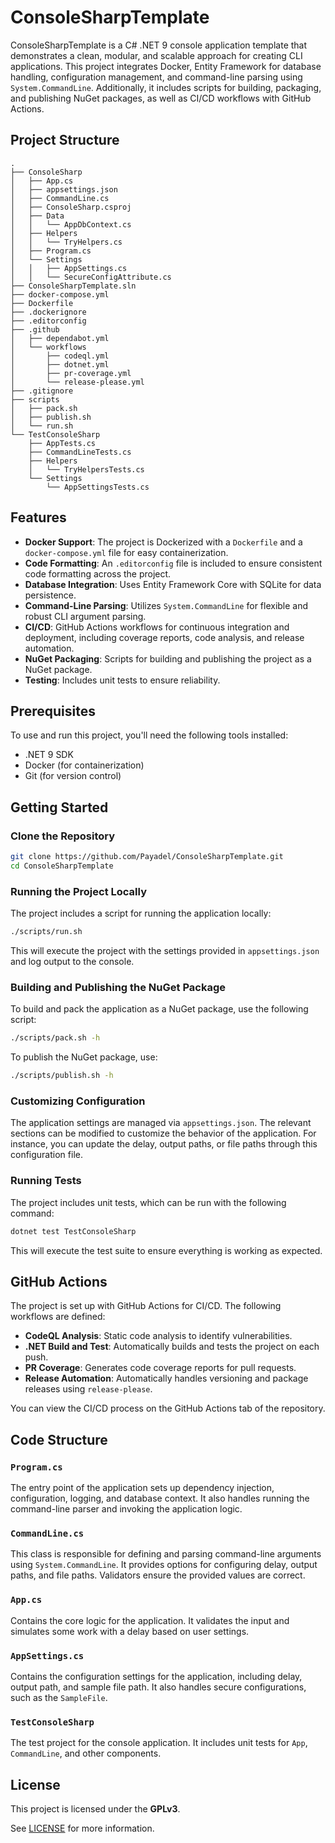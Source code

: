# ConsoleSharpTemplate

ConsoleSharpTemplate is a C# .NET 9 console application template that demonstrates a clean, modular, and scalable approach for creating CLI applications. This project integrates Docker, Entity Framework for database handling, configuration management, and command-line parsing using `System.CommandLine`. Additionally, it includes scripts for building, packaging, and publishing NuGet packages, as well as CI/CD workflows with GitHub Actions.

## Project Structure

```
.
├── ConsoleSharp
│   ├── App.cs
│   ├── appsettings.json
│   ├── CommandLine.cs
│   ├── ConsoleSharp.csproj
│   ├── Data
│   │   └── AppDbContext.cs
│   ├── Helpers
│   │   └── TryHelpers.cs
│   ├── Program.cs
│   └── Settings
│   │   ├── AppSettings.cs
│   │   └── SecureConfigAttribute.cs
├── ConsoleSharpTemplate.sln
├── docker-compose.yml
├── Dockerfile
├── .dockerignore
├── .editorconfig
├── .github
│   ├── dependabot.yml
│   └── workflows
│       ├── codeql.yml
│       ├── dotnet.yml
│       ├── pr-coverage.yml
│       └── release-please.yml
├── .gitignore
├── scripts
│   ├── pack.sh
│   ├── publish.sh
│   └── run.sh
└── TestConsoleSharp
    ├── AppTests.cs
    ├── CommandLineTests.cs
    ├── Helpers
    │   └── TryHelpersTests.cs
    └── Settings
        └── AppSettingsTests.cs
```

## Features

- **Docker Support**: The project is Dockerized with a `Dockerfile` and a `docker-compose.yml` file for easy containerization.
- **Code Formatting**: An `.editorconfig` file is included to ensure consistent code formatting across the project.
- **Database Integration**: Uses Entity Framework Core with SQLite for data persistence.
- **Command-Line Parsing**: Utilizes `System.CommandLine` for flexible and robust CLI argument parsing.
- **CI/CD**: GitHub Actions workflows for continuous integration and deployment, including coverage reports, code analysis, and release automation.
- **NuGet Packaging**: Scripts for building and publishing the project as a NuGet package.
- **Testing**: Includes unit tests to ensure reliability.

## Prerequisites

To use and run this project, you'll need the following tools installed:

- .NET 9 SDK
- Docker (for containerization)
- Git (for version control)

## Getting Started

### Clone the Repository

```bash
git clone https://github.com/Payadel/ConsoleSharpTemplate.git
cd ConsoleSharpTemplate
```

### Running the Project Locally

The project includes a script for running the application locally:

```bash
./scripts/run.sh
```

This will execute the project with the settings provided in `appsettings.json` and log output to the console.

### Building and Publishing the NuGet Package

To build and pack the application as a NuGet package, use the following script:

```bash
./scripts/pack.sh -h
```

To publish the NuGet package, use:

```bash
./scripts/publish.sh -h
```

### Customizing Configuration

The application settings are managed via `appsettings.json`. The relevant sections can be modified to customize the behavior of the application. For instance, you can update the delay, output paths, or file paths through this configuration file.

### Running Tests

The project includes unit tests, which can be run with the following command:

```bash
dotnet test TestConsoleSharp
```

This will execute the test suite to ensure everything is working as expected.

## GitHub Actions

The project is set up with GitHub Actions for CI/CD. The following workflows are defined:

- **CodeQL Analysis**: Static code analysis to identify vulnerabilities.
- **.NET Build and Test**: Automatically builds and tests the project on each push.
- **PR Coverage**: Generates code coverage reports for pull requests.
- **Release Automation**: Automatically handles versioning and package releases using `release-please`.

You can view the CI/CD process on the GitHub Actions tab of the repository.

## Code Structure

### `Program.cs`

The entry point of the application sets up dependency injection, configuration, logging, and database context. It also handles running the command-line parser and invoking the application logic.

### `CommandLine.cs`

This class is responsible for defining and parsing command-line arguments using `System.CommandLine`. It provides options for configuring delay, output paths, and file paths. Validators ensure the provided values are correct.

### `App.cs`

Contains the core logic for the application. It validates the input and simulates some work with a delay based on user settings.

### `AppSettings.cs`

Contains the configuration settings for the application, including delay, output path, and sample file path. It also handles secure configurations, such as the `SampleFile`.

### `TestConsoleSharp`

The test project for the console application. It includes unit tests for `App`, `CommandLine`, and other components.


## License

This project is licensed under the **GPLv3**.

See [LICENSE](LICENSE) for more information.
